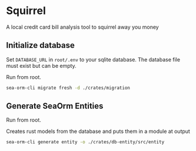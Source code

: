 # Squirrel

A local credit card bill analysis tool to squirrel away you money

## Initialize database

Set `DATABASE_URL` in `root/.env` to your sqlite database. The database file must exist but can be empty.

Run from root.

```bash
sea-orm-cli migrate fresh -d ./crates/migration
```

## Generate SeaOrm Entities

Run from root.

Creates rust models from the database and puts them in a module at output

```bash
sea-orm-cli generate entity -o ./crates/db-entity/src/entity
```
